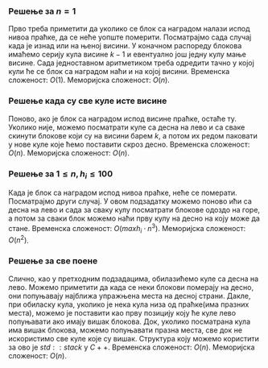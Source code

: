 ﻿###  Решење за $n = 1$
Прво треба приметити да уколико се блок са наградом налази испод нивоа праћке, да се неће уопште померити. Посматрајмо сада случај када је изнад или на њеној висини. У коначном распореду блокова имаћемо серију кула висине $k-1$ и евентуално још једну кулу мање висине. Сада једноставном аритметиком треба одредити тачно у којој кули ће се блок са наградом наћи и на којој висини. Временска сложеност: $O(1)$. Меморијска сложеност: $O(n)$. 
### Решење када су све куле исте висине
Поново, ако је блок са наградом испод висине праћке, остаће ту. Уколико није, можемо посматрати куле са десна на лево и са сваке скинути блокове који су на висини барем $k$, а потом их редом паковати у нове куле које ћемо поставити скроз десно. Временска сложеност: $O(n)$. Меморијска сложеност: $O(n)$.
### Решење за $1 \le n, h_i \le 100$
Када је блок са наградом испод нивоа праћке, неће се померати. Посматрајмо други случај. У овом подзадатку можемо поново ићи са десна на лево и сада за сваку кулу посматрати блокове одоздо на горе, а потом за сваки блок можемо наћи прву кулу на десно на коју може да стане. Временска сложеност: $O(maxh_i \cdot n^3)$. Меморијска сложеност: $О(n^2)$.
###  Решење за све поене
Слично, као у претходним подзадацима, обилазићемо куле са десна на лево. Можемо приметити да када се неки блокови померају на десно, они попуњавају најближа упражњена места на десној страни. Дакле, при обиласку кула, уколико је нека кула низа од праћке(има празних места), можемо је поставити као прву позицију коју ће куле лево попуњавати ако имају вишак блокова. Док, уколико посматрана кула има вишак блокова, можемо попуњавати празна места, све док не искористимо све куле које су вишак. Структура коју можемо користити за ово је $std::stack$ у $C++$. Временска сложеност: $O(n)$. Меморијска сложеност: $O(n)$.
